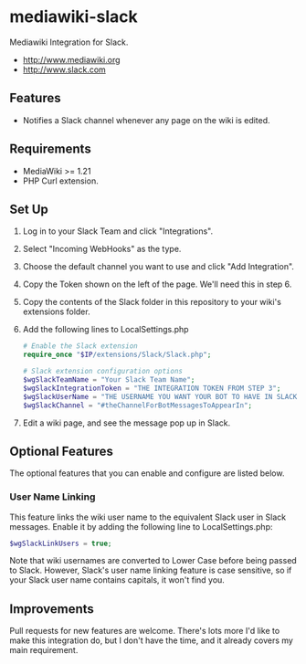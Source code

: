 mediawiki-slack
===============

Mediawiki Integration for Slack.
* http://www.mediawiki.org
* http://www.slack.com

## Features

* Notifies a Slack channel whenever any page on the wiki is edited.

## Requirements

* MediaWiki >= 1.21
* PHP Curl extension.

## Set Up

1. Log in to your Slack Team and click "Integrations".
2. Select "Incoming WebHooks" as the type.
3. Choose the default channel you want to use and click "Add Integration".
4. Copy the Token shown on the left of the page. We'll need this in step 6.
5. Copy the contents of the Slack folder in this repository to your wiki's extensions folder.
6. Add the following lines to LocalSettings.php
   
   ```php
   # Enable the Slack extension
   require_once "$IP/extensions/Slack/Slack.php";

   # Slack extension configuration options
   $wgSlackTeamName = "Your Slack Team Name";
   $wgSlackIntegrationToken = "THE INTEGRATION TOKEN FROM STEP 3";
   $wgSlackUserName = "THE USERNAME YOU WANT YOUR BOT TO HAVE IN SLACK";
   $wgSlackChannel = "#theChannelForBotMessagesToAppearIn";
   ```

7. Edit a wiki page, and see the message pop up in Slack.

## Optional Features

The optional features that you can enable and configure are listed below.

### User Name Linking

This feature links the wiki user name to the equivalent Slack user in Slack messages.
Enable it by adding the following line to LocalSettings.php:

```php
$wgSlackLinkUsers = true;
```

Note that wiki usernames are converted to Lower Case before being passed to Slack. However, Slack's
user name linking feature is case sensitive, so if your Slack user name contains capitals, it won't
find you.

## Improvements

Pull requests for new features are welcome. There's lots more I'd like to make this integration do,
but I don't have the time, and it already covers my main requirement.
